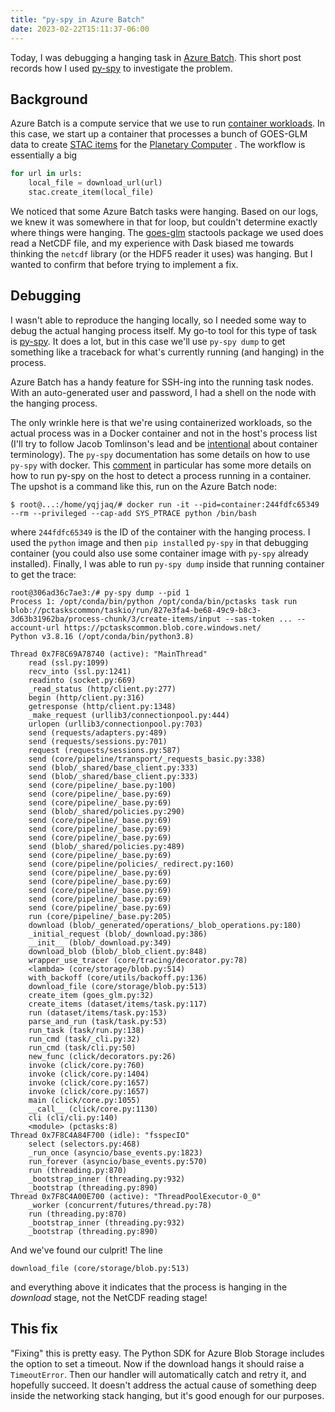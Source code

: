 ```yaml
---
title: "py-spy in Azure Batch"
date: 2023-02-22T15:11:37-06:00
---
```


Today, I was debugging a hanging task in [Azure Batch](https://learn.microsoft.com/en-us/azure/batch/batch-technical-overview).
This short post records how I used [py-spy][py-spy] to investigate the problem.

## Background

Azure Batch is a compute service that we use to run [container
workloads](https://learn.microsoft.com/en-us/azure/batch/batch-docker-container-workloads).
In this case, we start up a container that processes a bunch of GOES-GLM data to
create [STAC items](https://stacspec.org/en) for the [Planetary
Computer](http://planetarycomputer.microsoft.com/) . The workflow is essentially
a big

```python
for url in urls:
    local_file = download_url(url)
    stac.create_item(local_file)
```

We noticed that some Azure Batch tasks were hanging. Based on our logs, we knew
it was somewhere in that for loop, but couldn't determine exactly where things
were hanging. The [goes-glm] stactools package we used does read a NetCDF file,
and my experience with Dask biased me towards thinking the `netcdf` library (or
the HDF5 reader it uses) was hanging. But I wanted to confirm that before trying
to implement a fix.

## Debugging

I wasn't able to reproduce the hanging locally, so I needed some way to debug
the actual hanging process itself. My go-to tool for this type of task is
[py-spy][py-spy]. It does a lot, but in this case we'll use `py-spy dump` to get
something like a traceback for what's currently running (and hanging) in the
process.

Azure Batch has a handy feature for SSH-ing into the running task nodes. With an
auto-generated user and password, I had a shell on the node with the hanging
process.

The only wrinkle here is that we're using containerized workloads, so the actual
process was in a Docker container and not in the host's process list (I'll try
to follow Jacob Tomlinson's lead and be [intentional][intentional] about
container terminology). The `py-spy` documentation has some details on how to
use `py-spy` with docker. This [comment][comment] in particular has some more
details on how to run py-spy on the host to detect a process running in a
container. The upshot is a command like this, run on the Azure Batch node:

```
$ root@...:/home/yqjjaq/# docker run -it --pid=container:244fdfc65349 --rm --privileged --cap-add SYS_PTRACE python /bin/bash
```

where `244fdfc65349` is the ID of the container with the hanging process. I used
the `python` image and then `pip install`ed `py-spy` in that debugging container
(you could also use some container image with `py-spy` already installed).
Finally, I was able to run `py-spy dump` inside that running container to get
the trace:

```
root@306ad36c7ae3:/# py-spy dump --pid 1
Process 1: /opt/conda/bin/python /opt/conda/bin/pctasks task run blob://pctaskscommon/taskio/run/827e3fa4-be68-49c9-b8c3-3d63b31962ba/process-chunk/3/create-items/input --sas-token ... --account-url https://pctaskscommon.blob.core.windows.net/
Python v3.8.16 (/opt/conda/bin/python3.8)

Thread 0x7F8C69A78740 (active): "MainThread"
    read (ssl.py:1099)
    recv_into (ssl.py:1241)
    readinto (socket.py:669)
    _read_status (http/client.py:277)
    begin (http/client.py:316)
    getresponse (http/client.py:1348)
    _make_request (urllib3/connectionpool.py:444)
    urlopen (urllib3/connectionpool.py:703)
    send (requests/adapters.py:489)
    send (requests/sessions.py:701)
    request (requests/sessions.py:587)
    send (core/pipeline/transport/_requests_basic.py:338)
    send (blob/_shared/base_client.py:333)
    send (blob/_shared/base_client.py:333)
    send (core/pipeline/_base.py:100)
    send (core/pipeline/_base.py:69)
    send (core/pipeline/_base.py:69)
    send (blob/_shared/policies.py:290)
    send (core/pipeline/_base.py:69)
    send (core/pipeline/_base.py:69)
    send (core/pipeline/_base.py:69)
    send (blob/_shared/policies.py:489)
    send (core/pipeline/_base.py:69)
    send (core/pipeline/policies/_redirect.py:160)
    send (core/pipeline/_base.py:69)
    send (core/pipeline/_base.py:69)
    send (core/pipeline/_base.py:69)
    send (core/pipeline/_base.py:69)
    send (core/pipeline/_base.py:69)
    run (core/pipeline/_base.py:205)
    download (blob/_generated/operations/_blob_operations.py:180)
    _initial_request (blob/_download.py:386)
    __init__ (blob/_download.py:349)
    download_blob (blob/_blob_client.py:848)
    wrapper_use_tracer (core/tracing/decorator.py:78)
    <lambda> (core/storage/blob.py:514)
    with_backoff (core/utils/backoff.py:136)
    download_file (core/storage/blob.py:513)
    create_item (goes_glm.py:32)
    create_items (dataset/items/task.py:117)
    run (dataset/items/task.py:153)
    parse_and_run (task/task.py:53)
    run_task (task/run.py:138)
    run_cmd (task/_cli.py:32)
    run_cmd (task/cli.py:50)
    new_func (click/decorators.py:26)
    invoke (click/core.py:760)
    invoke (click/core.py:1404)
    invoke (click/core.py:1657)
    invoke (click/core.py:1657)
    main (click/core.py:1055)
    __call__ (click/core.py:1130)
    cli (cli/cli.py:140)
    <module> (pctasks:8)
Thread 0x7F8C4A84F700 (idle): "fsspecIO"
    select (selectors.py:468)
    _run_once (asyncio/base_events.py:1823)
    run_forever (asyncio/base_events.py:570)
    run (threading.py:870)
    _bootstrap_inner (threading.py:932)
    _bootstrap (threading.py:890)
Thread 0x7F8C4A00E700 (active): "ThreadPoolExecutor-0_0"
    _worker (concurrent/futures/thread.py:78)
    run (threading.py:870)
    _bootstrap_inner (threading.py:932)
    _bootstrap (threading.py:890)
```

And we've found our culprit! The line

```
download_file (core/storage/blob.py:513)
```

and everything above it indicates that the process is hanging in the *download*
stage, not the NetCDF reading stage!

## This fix

"Fixing" this is pretty easy. The Python SDK for Azure Blob Storage includes the
option to set a timeout. Now if the download hangs it should raise a
`TimeoutError`. Then our handler will automatically catch and retry it, and
hopefully succeed. It doesn't address the actual cause of something deep inside
the networking stack hanging, but it's good enough for our purposes.

[py-spy]: https://github.com/benfred/py-spy
[goes-glm]: https://github.com/stactools-packages/goes-glm
[comment]: https://github.com/benfred/py-spy/issues/49
[intentional]: https://jacobtomlinson.dev/posts/2023/being-intentional-with-container-terminology/
